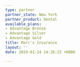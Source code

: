 ```yaml
---
type: partner
partner_state: New York
partner_product: Dental
available_plans:
- Advantage Bronze
- Advantage Silver
- Advantage Gold
title: Marc's Insurance
layout: ''
date: 2019-01-24 14:26:23 +0000

---
```

